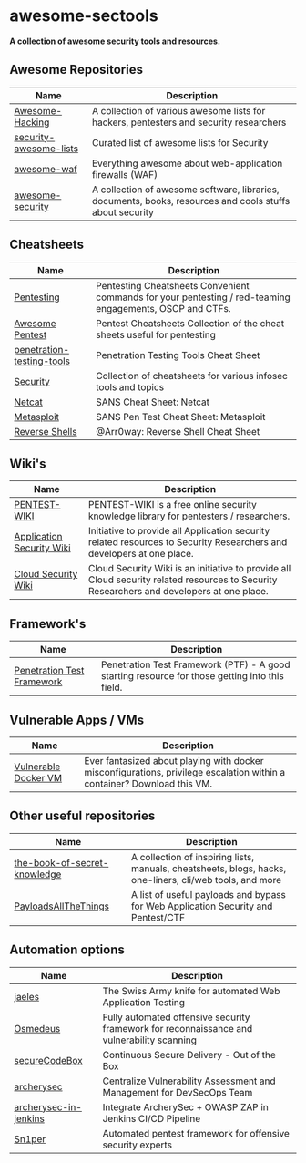 # awesome-sectools

**A collection of awesome security tools and resources.**

## Awesome Repositories
Name | Description
---- | ----
[Awesome-Hacking](https://github.com/Hack-with-Github/Awesome-Hacking)  | A collection of various awesome lists for hackers, pentesters and security researchers
[security-awesome-lists](https://project-awesome.org/#security)| Curated list of awesome lists for Security
[awesome-waf](https://github.com/0xInfection/Awesome-WAF) | Everything awesome about web-application firewalls (WAF)
[awesome-security](https://awesomelists.top/#repos/sbilly/awesome-security) | A collection of awesome software, libraries, documents, books, resources and cools stuffs about security

## Cheatsheets
| Name | Description |
| ---- | ----------- |
| [Pentesting](https://ired.team/offensive-security-experiments/offensive-security-cheetsheets)  | Pentesting Cheatsheets Convenient commands for your pentesting / red-teaming engagements, OSCP and CTFs. |
| [Awesome Pentest](https://github.com/coreb1t/awesome-pentest-cheat-sheets) | Pentest Cheatsheets 	Collection of the cheat sheets useful for pentesting |
| [penetration-testing-tools](https://highon.coffee/blog/penetration-testing-tools-cheat-sheet/) | Penetration Testing Tools Cheat Sheet |
| [Security](https://github.com/andrewjkerr/security-cheatsheets) | Collection of cheatsheets for various infosec tools and topics |
| [Netcat](https://www.sans.org/blog/sans-cheat-sheet-netcat)  | SANS Cheat Sheet: Netcat |
| [Metasploit](https://www.sans.org/blog/sans-pen-test-cheat-sheet-metasploit) | SANS Pen Test Cheat Sheet: Metasploit |
| [Reverse Shells](https://highon.coffee/blog/reverse-shell-cheat-sheet) | @Arr0way: Reverse Shell Cheat Sheet |

## Wiki's
Name | Description
---- | ----
[PENTEST-WIKI](https://github.com/nixawk/pentest-wiki)  | PENTEST-WIKI is a free online security knowledge library for pentesters / researchers.
[Application Security Wiki](https://appsecwiki.com) |  Initiative to provide all Application security related resources to Security Researchers and developers at one place. 
[Cloud Security Wiki](https://cloudsecwiki.com) | Cloud Security Wiki is an initiative to provide all Cloud security related resources to Security Researchers and developers at one place.

## Framework's
Name | Description
---- | ----
[Penetration Test Framework](http://www.vulnerabilityassessment.co.uk/Penetration%20Test.html)  | Penetration Test Framework (PTF) - A good starting resource for those getting into this field.

## Vulnerable Apps / VMs 
Name | Description
---- | ----
| [Vulnerable Docker VM](https://notsosecure.com/vulnerable-docker-vm) | Ever fantasized about playing with docker misconfigurations, privilege escalation within a container? Download this VM. |

## Other useful repositories
Name | Description
---- | ----
[the-book-of-secret-knowledge](https://github.com/trimstray/the-book-of-secret-knowledge) | A collection of inspiring lists, manuals, cheatsheets, blogs, hacks, one-liners, cli/web tools, and more
[PayloadsAllTheThings](https://github.com/swisskyrepo/PayloadsAllTheThings) | A list of useful payloads and bypass for Web Application Security and Pentest/CTF

## Automation options
Name | Description
---- | ----
[jaeles](https://github.com/jaeles-project/jaeles)              | The Swiss Army knife for automated Web Application Testing
[Osmedeus](https://github.com/j3ssie/Osmedeus)                  | Fully automated offensive security framework for reconnaissance and vulnerability scanning
[secureCodeBox](https://github.com/secureCodeBox/secureCodeBox) | Continuous Secure Delivery - Out of the Box
[archerysec](https://github.com/archerysec/archerysec)          | Centralize Vulnerability Assessment and Management for DevSecOps Team
[archerysec-in-jenkins](https://blog.archerysec.com/Integrate-ArcherySec-OWASP-ZAP-in-Jenkins-CICD-Pipeline) | Integrate ArcherySec + OWASP ZAP in Jenkins CI/CD Pipeline
[Sn1per](https://github.com/1N3/Sn1per)                         | Automated pentest framework for offensive security experts


